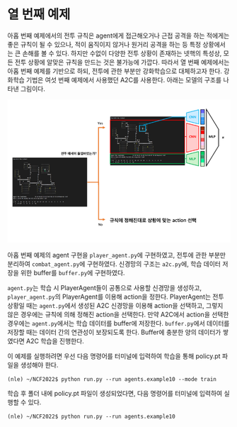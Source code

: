 # 열 번째 예제
아홉 번째 예제에서의 전투 규칙은 agent에게 접근해오거나 근접 공격을 하는 적에게는 좋은 규칙이 될 수 있으나, 적이 움직이지 않거나 원거리 공격을 하는 등 특정 상황에서는 큰 손해를 볼 수 있다. 하지만 수없이 다양한 전투 상황이 존재하는 넷핵의 특성상, 모든 전투 상황에 알맞은 규칙을 만드는 것은 불가능에 가깝다. 따라서 열 번째 예제에서는 아홉 번째 예제를 기반으로 하되, 전투에 관한 부분만 강화학습으로 대체하고자 한다. 강화학습 기법은 여섯 번째 예제에서 사용했던 A2C를 사용한다. 아래는 모델의 구조를 나타낸 그림이다.

<img src="../../pics/e10_model.png"/>

아홉 번째 예제의 agent 구현을 ```player_agent.py```에 구현하였고, 전투에 관한 부분만 분리하여 ```combat_agent.py```에 구현하였다. 신경망의 구조는 ```a2c.py```에, 학습 데이터 저장을 위한 buffer를 ```buffer.py```에 구현하였다.

```agent.py```는 학습 시 PlayerAgent들이 공통으로 사용할 신경망을 생성하고, ```player_agent.py```의 PlayerAgent를 이용해 action을 정한다. PlayerAgent는 전투 상황일 때는 ```agent.py```에서 생성된 A2C 신경망을 이용해 action을 선택하고, 그렇지 않은 경우에는 규칙에 의해 정해진 action을 선택한다. 만약 A2C에서 action을 선택한 경우에는 ```agent.py```에서는 학습 데이터를 buffer에 저장한다. ```buffer.py```에서 데이터를 저장할 때는 데이터 간의 연관성이 보장되도록 한다. Buffer에 충분한 양의 데이터가 쌓였다면 A2C 학습을 진행한다.

이 예제를 실행하려면 우선 다음 명령어를 터미널에 입력하여 학습을 통해 policy.pt 파일을 생성해야 한다.

```
(nle) ~/NCF2022$ python run.py --run agents.example10 --mode train
```

학습 후 폴더 내에 policy.pt 파일이 생성되었다면, 다음 명령어를 터미널에 입력하여 실행할 수 있다.

```
(nle) ~/NCF2022$ python run.py --run agents.example10